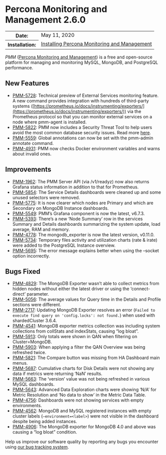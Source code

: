 # Percona Monitoring and Management 2.6.0

<table class="docutils field-list" frame="void" rules="none">
  <colgroup>
    <col class="field-name">
    <col class="field-body">
  </colgroup>
  <tbody valign="top">
    <tr class="field-odd field">
      <th class="field-name">Date:</th>
      <td class="field-body">May 11, 2020</td>
    </tr>
    <tr class="field-even field">
      <th class="field-name">Installation:</th>
      <td class="field-body">
        <a class="reference external" href="https://www.percona.com/doc/percona-monitoring-and-management/2.x/setting-up/">Installing Percona Monitoring and Management</a></td>
    </tr>
  </tbody>
</table>

*PMM* ([Percona Monitoring and Management](../)) is a free and open-source platform for managing and monitoring MySQL, MongoDB, and PostgreSQL performance.

## New Features
* [PMM-5728](https://jira.percona.com/browse/PMM-5728): Technical preview of External Services monitoring feature. A new command provides integration with hundreds of third-party systems ([https://prometheus.io/docs/instrumenting/exporters/](https://prometheus.io/docs/instrumenting/exporters/)) via the Prometheus protocol so that you can monitor external services on a node where pmm-agent is installed.
* [PMM-5822](https://jira.percona.com/browse/PMM-5822): PMM now includes a Security Threat Tool to help users avoid the most common database security issues. Read more [here](../using/platform/security-threat-tool.md).
* [PMM-5559](https://jira.percona.com/browse/PMM-5559): Global annotations can now be set with the pmm-admin annotate command.
* [PMM-4931](https://jira.percona.com/browse/PMM-4931): PMM now checks Docker environment variables and warns about invalid ones.

## Improvements
* [PMM-1962](https://jira.percona.com/browse/PMM-1962): The PMM Server API (via /v1/readyz) now also returns Grafana status information in addition to that for Prometheus.
* [PMM-5854](https://jira.percona.com/browse/PMM-5854): The Service Details dashboards were cleaned up and some unused selectors were removed.
* [PMM-5775](https://jira.percona.com/browse/PMM-5775): It is now clearer which nodes are Primary and which are Secondary on MongoDB Instance dashboards.
* [PMM-5549](https://jira.percona.com/browse/PMM-5549): PMM’s Grafana component is now the latest, v6.7.3.
* [PMM-5393](https://jira.percona.com/browse/PMM-5393): There’s a new ‘Node Summary’ row in the services Summary and Details dashboards summarizing the system update, load average, RAM and memory.
* [PMM-4778](https://jira.percona.com/browse/PMM-4778): The mongodb_exporter is now the latest version, v0.11.0.
* [PMM-5734](https://jira.percona.com/browse/PMM-5734): Temporary files activity and utilization charts (rate & irate) were added to the PostgreSQL Instance overview.
* [PMM-5695](https://jira.percona.com/browse/PMM-5695): The error message explains better when using the –socket option incorrectly.

## Bugs Fixed
* [PMM-4829](https://jira.percona.com/browse/PMM-4829): The MongoDB Exporter wasn’t able to collect metrics from hidden nodes without either the latest driver or using the ‘connect-direct’ parameter.
* [PMM-5056](https://jira.percona.com/browse/PMM-5056): The average values for Query time in the Details and Profile sections were different.
* [PMM-2717](https://jira.percona.com/browse/PMM-2717): Updating MongoDB Exporter resolves an error (`Failed to execute find query on 'config.locks': not found.`) when used with shardedCluster 3.6.4.
* [PMM-4541](https://jira.percona.com/browse/PMM-4541): MongoDB exporter metrics collection was including system collections from collStats and indexStats, causing “log bloat”.
* [PMM-5913](https://jira.percona.com/browse/PMM-5913): Only totals were shown in QAN when filtering on Cluster=MongoDB.
* [PMM-5903](https://jira.percona.com/browse/PMM-5903): When applying a filter the QAN Overview was being refreshed twice.
* [PMM-5821](https://jira.percona.com/browse/PMM-5821): The Compare button was missing from HA Dashboard main menus.
* [PMM-5687](https://jira.percona.com/browse/PMM-5687): Cumulative charts for Disk Details were not showing any data if metrics were returning ‘NaN’ results.
* [PMM-5663](https://jira.percona.com/browse/PMM-5663): The ‘version’ value was not being refreshed in various MySQL dashboards.
* [PMM-5643](https://jira.percona.com/browse/PMM-5643): Advanced Data Exploration charts were showing ‘N/A’ for Metric Resolution and ‘No data to show’ in the Metric Data Table.
* [PMM-4756](https://jira.percona.com/browse/PMM-4756): Dashboards were not showing services with empty environments.
* [PMM-4562](https://jira.percona.com/browse/PMM-4562): MongoDB and MySQL registered instances with empty cluster labels (`–environment=<label>`) were not visible in the dashboard despite being added instances.
* [PMM-4906](https://jira.percona.com/browse/PMM-4906): The MongoDB exporter for MongoDB 4.0 and above was causing a “log bloat” condition.

Help us improve our software quality by reporting any bugs you encounter using [our bug tracking system](https://jira.percona.com/secure/Dashboard.jspa).
